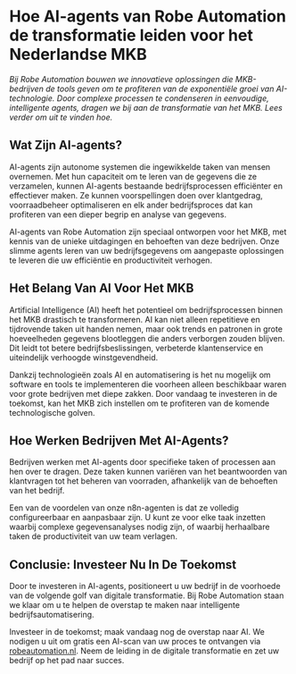 # Hoe AI-agents van Robe Automation de transformatie leiden voor het Nederlandse MKB

_Bij Robe Automation bouwen we innovatieve oplossingen die MKB-bedrijven de tools geven om te profiteren van de exponentiële groei van AI-technologie. Door complexe processen te condenseren in eenvoudige, intelligente agents, dragen we bij aan de transformatie van het MKB. Lees verder om uit te vinden hoe._

## Wat Zijn AI-agents?

AI-agents zijn autonome systemen die ingewikkelde taken van mensen overnemen. Met hun capaciteit om te leren van de gegevens die ze verzamelen, kunnen AI-agents bestaande bedrijfsprocessen efficiënter en effectiever maken. Ze kunnen voorspellingen doen over klantgedrag, voorraadbeheer optimaliseren en elk ander bedrijfsproces dat kan profiteren van een dieper begrip en analyse van gegevens.

AI-agents van Robe Automation zijn speciaal ontworpen voor het MKB, met kennis van de unieke uitdagingen en behoeften van deze bedrijven. Onze slimme agents leren van uw bedrijfsgegevens om aangepaste oplossingen te leveren die uw efficiëntie en productiviteit verhogen.

## Het Belang Van AI Voor Het MKB

Artificial Intelligence (AI) heeft het potentieel om bedrijfsprocessen binnen het MKB drastisch te transformeren. AI kan niet alleen repetitieve en tijdrovende taken uit handen nemen, maar ook trends en patronen in grote hoeveelheden gegevens blootleggen die anders verborgen zouden blijven. Dit leidt tot betere bedrijfsbeslissingen, verbeterde klantenservice en uiteindelijk verhoogde winstgevendheid.

Dankzij technologieën zoals AI en automatisering is het nu mogelijk om software en tools te implementeren die voorheen alleen beschikbaar waren voor grote bedrijven met diepe zakken. Door vandaag te investeren in de toekomst, kan het MKB zich instellen om te profiteren van de komende technologische golven.

## Hoe Werken Bedrijven Met AI-Agents?

Bedrijven werken met AI-agents door specifieke taken of processen aan hen over te dragen. Deze taken kunnen variëren van het beantwoorden van klantvragen tot het beheren van voorraden, afhankelijk van de behoeften van het bedrijf.

Een van de voordelen van onze n8n-agenten is dat ze volledig configureerbaar en aanpasbaar zijn. U kunt ze voor elke taak inzetten waarbij complexe gegevensanalyses nodig zijn, of waarbij herhaalbare taken de productiviteit van uw team verlagen.

## Conclusie: Investeer Nu In De Toekomst

Door te investeren in AI-agents, positioneert u uw bedrijf in de voorhoede van de volgende golf van digitale transformatie. Bij Robe Automation staan we klaar om u te helpen de overstap te maken naar intelligente bedrijfsautomatisering.

Investeer in de toekomst; maak vandaag nog de overstap naar AI. We nodigen u uit om gratis een AI-scan van uw proces te ontvangen via [robeautomation.nl](http://robeautomation.nl). Neem de leiding in de digitale transformatie en zet uw bedrijf op het pad naar succes.